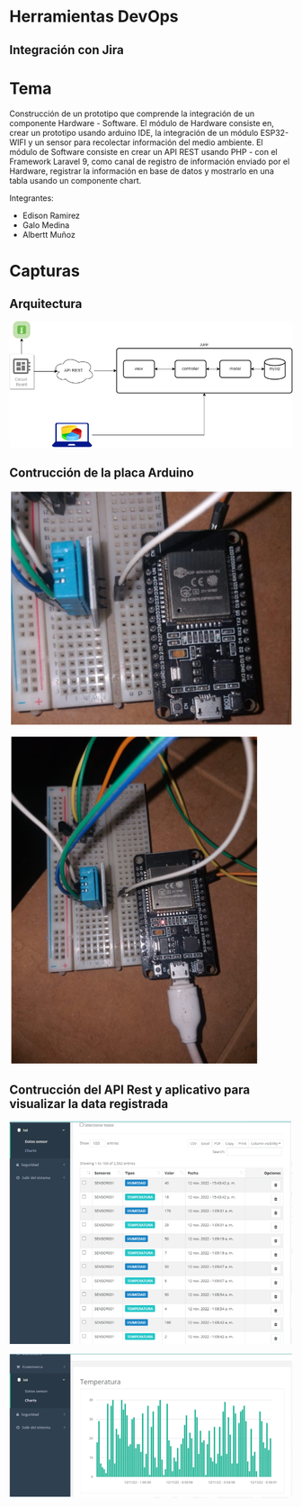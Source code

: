 # Herramientas DevOps
## Integración con Jira

# Tema
Construcción de un prototipo que comprende la integración de un componente Hardware - Software.
El módulo de Hardware consiste en, crear un prototipo usando arduino IDE, la integración de un módulo ESP32-WIFI y un sensor para recolectar información del medio ambiente.
El módulo de Software consiste en crear un API REST usando PHP - con el Framework Laravel 9, como canal de registro de información enviado por el Hardware, registrar la información en base de datos y mostrarlo en una tabla usando un componente chart.

Integrantes:
- Edison Ramirez
- Galo Medina
- Albertt Muñoz

# Capturas
## Arquitectura
![alt text](https://github.com/edisao/trabajo-final/blob/main/images/image-5.png?raw=true)

## Contrucción de la placa Arduino
![alt text](https://github.com/edisao/trabajo-final/blob/main/images/image-1.png?raw=true)

![alt text](https://github.com/edisao/trabajo-final/blob/main/images/image-2.png?raw=true)

## Contrucción del API Rest y aplicativo para visualizar la data registrada
![alt text](https://github.com/edisao/trabajo-final/blob/main/images/image-3.png?raw=true)

![alt text](https://github.com/edisao/trabajo-final/blob/main/images/image-4.png?raw=true)
